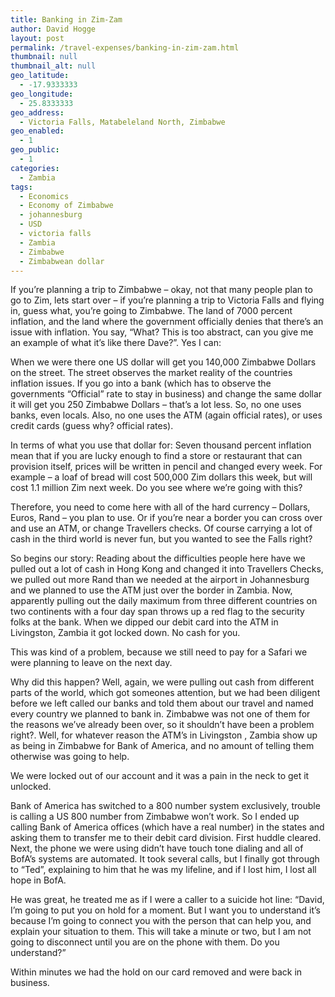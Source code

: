```yaml
---
title: Banking in Zim-Zam
author: David Hogge
layout: post
permalink: /travel-expenses/banking-in-zim-zam.html
thumbnail: null
thumbnail_alt: null
geo_latitude:
  - -17.9333333
geo_longitude:
  - 25.8333333
geo_address:
  - Victoria Falls, Matabeleland North, Zimbabwe
geo_enabled:
  - 1
geo_public:
  - 1
categories:
  - Zambia
tags:
  - Economics
  - Economy of Zimbabwe
  - johannesburg
  - USD
  - victoria falls
  - Zambia
  - Zimbabwe
  - Zimbabwean dollar
---
```

If you&#8217;re planning a trip to Zimbabwe &#8211; okay, not that many people plan to go to Zim, lets start over &#8211; if you&#8217;re planning a trip to Victoria Falls and flying in, guess what, you&#8217;re going to Zimbabwe. The land of 7000 percent inflation, and the land where the government officially denies that there&#8217;s an issue with inflation. You say, &#8220;What? This is too abstract, can you give me an example of what it&#8217;s like there Dave?&#8221;. Yes I can:

When we were there one US dollar will get you 140,000 Zimbabwe Dollars on the street. The street observes the market reality of the countries inflation issues. If you go into a bank (which has to observe the governments &#8220;Official&#8221; rate to stay in business) and change the same dollar it will get you 250 Zimbabwe Dollars &#8211; that&#8217;s a lot less. So, no one uses banks, even locals. Also, no one uses the ATM (again official rates), or uses credit cards (guess why? official rates).

In terms of what you use that dollar for: Seven thousand percent inflation mean that if you are lucky enough to find a store or restaurant that can provision itself, prices will be written in pencil and changed every week. For example &#8211; a loaf of bread will cost 500,000 Zim dollars this week, but will cost 1.1 million Zim next week. Do you see where we&#8217;re going with this?

Therefore, you need to come here with all of the hard currency &#8211; Dollars, Euros, Rand &#8211; you plan to use. Or if you&#8217;re near a border you can cross over and use an ATM, or change Travellers checks. Of course carrying a lot of cash in the third world is never fun, but you wanted to see the Falls right? 

So begins our story: Reading about the difficulties people here have we pulled out a lot of cash in Hong Kong and changed it into Travellers Checks, we pulled out more Rand than we needed at the airport in Johannesburg and we planned to use the ATM just over the border in Zambia. Now, apparently pulling out the daily maximum from three different countries on two continents with a four day span throws up a red flag to the security folks at the bank. When we dipped our debit card into the ATM in Livingston, Zambia it got locked down. No cash for you.

This was kind of a problem, because we still need to pay for a Safari we were planning to leave on the next day.

Why did this happen? Well, again, we were pulling out cash from different parts of the world, which got someones attention, but we had been diligent before we left called our banks and told them about our travel and named every country we planned to bank in. Zimbabwe was not one of them for the reasons we&#8217;ve already been over, so it shouldn&#8217;t have been a problem right?. Well, for whatever reason the ATM&#8217;s in Livingston , Zambia show up as being in Zimbabwe for Bank of America, and no amount of telling them otherwise was going to help.

We were locked out of our account and it was a pain in the neck to get it unlocked.

Bank of America has switched to a 800 number system exclusively, trouble is calling a US 800 number from Zimbabwe won&#8217;t work. So I ended up calling Bank of America offices (which have a real number) in the states and asking them to transfer me to their debit card division. First huddle cleared. Next, the phone we were using didn&#8217;t have touch tone dialing and all of BofA&#8217;s systems are automated. It took several calls, but I finally got through to &#8220;Ted&#8221;, explaining to him that he was my lifeline, and if I lost him, I lost all hope in BofA.

He was great, he treated me as if I were a caller to a suicide hot line: &#8220;David, I&#8217;m going to put you on hold for a moment. But I want you to understand it&#8217;s because I&#8217;m going to connect you with the person that can help you, and explain your situation to them. This will take a minute or two, but I am not going to disconnect until you are on the phone with them. Do you understand?&#8221;

Within minutes we had the hold on our card removed and were back in business.